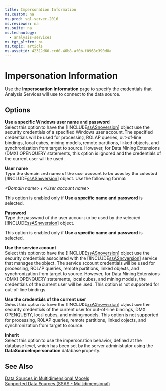 ```yaml
---
title: Impersonation Information
ms.custom: na
ms.prod: sql-server-2016
ms.reviewer: na
ms.suite: na
ms.technology: 
  - analysis-services
ms.tgt_pltfrm: na
ms.topic: article
ms.assetid: 42319d60-ccd0-46b8-af0b-f0968c390d8a
---
```

# Impersonation Information
  Use the **Impersonation Information** page to specify the credentials that Analysis Services will use to connect to the data source.  
  
## Options  
 **Use a specific Windows user name and password**  
 Select this option to have the [!INCLUDE[ssASnoversion](../../Token/Other/ssASnoversion_md.md)] object use the security credentials of a specified Windows user account. The specified credentials will be used for processing, ROLAP queries, out\-of\-line bindings, local cubes, mining models, remote partitions, linked objects, and synchronization from target to source. However, for Data Mining Extensions \(DMX\) OPENQUERY statements, this option is ignored and the credentials of the current user will be used.  
  
 **User name**  
 Type the domain and name of the user account to be used by the selected [!INCLUDE[ssASnoversion](../../Token/Other/ssASnoversion_md.md)] object. Use the following format:  
  
 *\<Domain name\>* **\\** *\<User account name\>*  
  
 This option is enabled only if **Use a specific name and password** is selected.  
  
 **Password**  
 Type the password of the user account to be used by the selected [!INCLUDE[ssASnoversion](../../Token/Other/ssASnoversion_md.md)] object.  
  
 This option is enabled only if **Use a specific name and password** is selected.  
  
 **Use the service account**  
 Select this option to have the [!INCLUDE[ssASnoversion](../../Token/Other/ssASnoversion_md.md)] object use the security credentials associated with the [!INCLUDE[ssASnoversion](../../Token/Other/ssASnoversion_md.md)] service that manages the object. The service account credentials will be used for processing, ROLAP queries, remote partitions, linked objects, and synchronization from target to source. However, for Data Mining Extensions \(DMX\) OPENQUERY statements, local cubes, and mining models, the credentials of the current user will be used. This option is not supported for out\-of\-line bindings.  
  
 **Use the credentials of the current user**  
 Select this option to have the [!INCLUDE[ssASnoversion](../../Token/Other/ssASnoversion_md.md)] object use the security credentials of the current user for out\-of\-line bindings, DMX OPENQUERY, local cubes, and mining models. This option is not supported for processing, ROLAP queries, remote partitions, linked objects, and synchronization from target to source.  
  
 **Inherit**  
 Select this option to use the impersonation behavior, defined at the database level, which has been set by the server administrator using the **DataSourceImpersonation** database property.  
  
## See Also  
 [Data Sources in Multidimensional Models](../../Topics/TopicNameNotContainA/Data-Sources-in-Multidimensional-Models.md)   
 [Supported Data Sources &#40;SSAS - Multidimensional&#41;](../../Topics/TopicNameNotContainA/Supported-Data-Sources--SSAS---Multidimensional-.md)  
  
  
